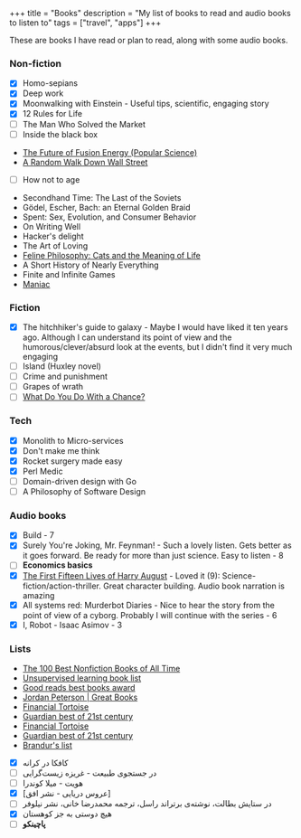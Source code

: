 +++
title = "Books"
description = "My list of books to read and audio books to listen to"
tags = ["travel", "apps"]
+++

These are books I have read or plan to read, along with some audio books.

### Non-fiction
- [X] Homo-sepians
- [X] Deep work
- [X] Moonwalking with Einstein - Useful tips, scientific, engaging story
- [X] 12 Rules for Life
- [ ] The Man Who Solved the Market
- [ ] Inside the black box
- [The Future of Fusion Energy (Popular Science)](https://eli.thegreenplace.net/2022/book-review-the-future-of-fusion-energy-by-j-parisi-and-j-ball/)
- [A Random Walk Down Wall Street](https://www.amazon.com/Random-Walk-Down-Wall-Street-dp-1324051132/dp/1324051132/ref=nav_signin)
- [ ] How not to age
- Secondhand Time: The Last of the Soviets
- Gödel, Escher, Bach: an Eternal Golden Braid
- Spent: Sex, Evolution, and Consumer Behavior
- On Writing Well
- Hacker's delight
- The Art of Loving
- [Feline Philosophy: Cats and the Meaning of Life](https://lareviewofbooks.org/article/cats-and-the-good-life/)
- A Short History of Nearly Everything
- Finite and Infinite Games
- [Maniac](https://www.amazon.com/Audible-The-MANIAC/dp/B0BVP85QH6)

### Fiction
- [X] The hitchhiker's guide to galaxy - Maybe I would have liked it ten years ago. Although I can understand its point of view and the humorous/clever/absurd look at the events, but I didn't find it very much engaging
- [ ] Island (Huxley novel)
- [ ] Crime and punishment
- [ ] Grapes of wrath
- [ ] [What Do You Do With a Chance?](https://world.hey.com/dhh/what-do-you-do-with-a-chance-24c0714b)

### Tech
- [X] Monolith to Micro-services
- [X] Don't make me think
- [X] Rocket surgery made easy
- [X] Perl Medic
- [ ] Domain-driven design with Go
- [ ] A Philosophy of Software Design

### Audio books
- [X] Build - 7
- [X] Surely You're Joking, Mr. Feynman! - Such a lovely listen. Gets better as it goes forward. Be ready for more than just science. Easy to listen - 8
- [ ] **Economics basics**
- [X] [The First Fifteen Lives of Harry August](https://youtu.be/dMYgY5FhO3M?t=306) - Loved it (9): Science-fiction/action-thriller. Great character building. Audio book narration is amazing
- [X] All systems red: Murderbot Diaries - Nice to hear the story from the point of view of a cyborg. Probably I will continue with the series - 6
- [X] I, Robot - Isaac Asimov - 3

### Lists

- [The 100 Best Nonfiction Books of All Time](https://www.goodreads.com/list/show/1.Best_Non_Fiction_Books)
- [Unsupervised learning book list](https://danielmiessler.com/podcast/unsupervised-learning-book-list/)
- [Good reads best books award](https://www.goodreads.com/choiceawards/best-books-2022)
- [Jordan Peterson | Great Books](https://www.jordanbpeterson.com/great-books/)
- [Financial Tortoise](https://www.financialtortoise.com/bestbooks)
- [Guardian best of 21st century](https://www.theguardian.com/books/2019/sep/21/best-books-of-the-21st-century)
- [Financial Tortoise](https://www.financialtortoise.com/bestbooks)
- [Guardian best of 21st century](https://www.theguardian.com/books/2019/sep/21/best-books-of-the-21st-century)
- [Brandur's list](https://brandur.org/reading)


- [X] کافکا در کرانه
- [ ] در جستجوی طبیعت - غریزه زیست‌گرایی
- [ ] هویت - میلا کوندرا
- [X] [عروس دریایی - نشر افق]
- [ ] در ستایش بطالت، نوشته‌ی برتراند راسل، ترجمه محمدرضا خانی، نشر نیلوفر
- [X] هیچ دوستی به جز کوهستان
- [ ] **پاچینکو**
